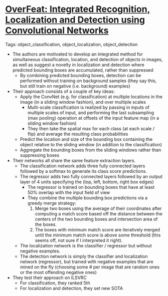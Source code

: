 # [OverFeat: Integrated Recognition, Localization and Detection using Convolutional Networks](https://arxiv.org/abs/1312.6229)

Tags: object_classification, object_localization, object_detection

- The authors are motivated to develop an integrated method for simultaneous classification, location, and detection of objects in images, as well as suggest a novelty in localization and detection where predicted bounding boxes are accumulated, rather than suppressed
    - By combining predicted bounding boxes, detection can be performed without training on background samples (they say this, but still train on negative (i.e. background) examples)
- Their approach consists of a couple of key ideas:
    - Apply the ConvNet (e.g. for classification) at multiple locations in the image (in a sliding window fashion), and over multiple scales
        - Multi-scale classification is realized by passing in inputs of multiple scales of input, and performing the last subsampling (max pooling) operation at offsets of the input feature map (in a sliding window fashion)
        - They then take the spatial max for each class (at each scale / flip) and average the resulting class probabilities
    - Predict the location and size of the bounding box containing the object relative to the sliding window (in addition to the classification)
    - Aggregate the bounding boxes from the sliding windows rather than suppressing boxes
- Their networks all share the same feature extraction layers.
    - The classification network adds three fully connected layers followed by a softmax to generate its class score predictions.
    - The regressor adds two fully connected layers followed by an output layer of 4 units specifying the (top, left, bottom, right box edges)
        - The regressor is trained on bounding boxes that have at least 50% overlap with the input field of view
        - They combine the multiple bounding box predictions via a greedy merge strategy: 
            1. Merge two boxes using the average of their coordinates after computing a match score based off the distance between the centers of the two bounding boxes and intersection area of the boxes.
            2. The boxes with minimum match score are iteratively merged until the minimum match score is above some threshold (this seems off, not sure if I interpreted it right).
    - The localization network is the classifier / regressor but without negative examples.
    - The detection network is simply the classifier and localization network (regressor), but trained with negative examples that are mined on the fly (choosing some # per image that are random ones or the most offending negative ones)
- They test their approach on ILSVRC
    - For classification, they ranked 5th
    - For localization and detection, they set new SOTA
